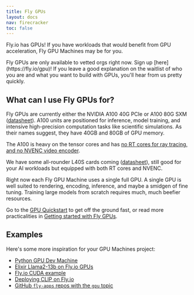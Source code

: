 ```yaml
---
title: Fly GPUs
layout: docs
nav: firecracker
toc: false
---
```


Fly.io has GPUs! If you have workloads that would benefit from GPU acceleration, Fly GPU Machines may be for you.

<div class="important icon">
Fly GPUs are only available to vetted orgs right now. Sign up [here](https://fly.io/gpu)! If you leave a good explanation on the waitlist of who you are and what you want to build with GPUs, you'll hear from us pretty quickly.
</div>

## What can I use Fly GPUs for?

Fly GPUs are currently either the NVIDIA A100 40G PCIe or A100 80G SXM ([datasheet](https://www.nvidia.com/content/dam/en-zz/Solutions/Data-Center/a100/pdf/nvidia-a100-datasheet-nvidia-us-2188504-web.pdf)). A100 units are positioned for inference, model training, and intensive high-precision computation tasks like scientific simulations. As their names suggest, they have 40GB and 80GB of GPU memory.

The A100 is heavy on the tensor cores and has [no RT cores for ray tracing, and no NVENC video encoder](https://images.nvidia.com/aem-dam/en-zz/Solutions/data-center/nvidia-ampere-architecture-whitepaper.pdf).

We have some all-rounder L40S cards coming ([datasheet](https://resources.nvidia.com/en-us-l40s/l40s-datasheet-28413)), still good for your AI workloads but equipped with both RT cores and NVENC.

Right now each Fly GPU Machine uses a single full GPU. A single GPU is well suited to rendering, encoding, inference, and maybe a smidgen of fine tuning. Training large models from scratch requires much, much beefier resources.

Go to the [GPU Quickstart](https://fly.io/docs/gpus/gpu-quickstart/) to get off the ground fast, or read more practicalities in [Getting started with Fly GPUs](/docs/gpus/getting-started-gpus/).

## Examples

Here's some more inspiration for your GPU Machines project:

- [Python GPU Dev Machine](/docs/gpus/python-gpu-example/)
- [Elixir Llama2-13b on Fly.io GPUs](https://gist.github.com/chrismccord/59a5e81f144a4dfb4bf0a8c3f2673131)
- [Fly.io CUDA example](https://gist.github.com/dangra/f8123001fe0f2453a8cd638b89738465)
- [Deploying CLIP on Fly.io](https://gist.github.com/simonw/52c7734e34cac2b26ea1378845674edc)
- [GitHub `fly-apps` repos with the `gpu` topic](https://github.com/orgs/fly-apps/repositories?q=topic%3Agpu)